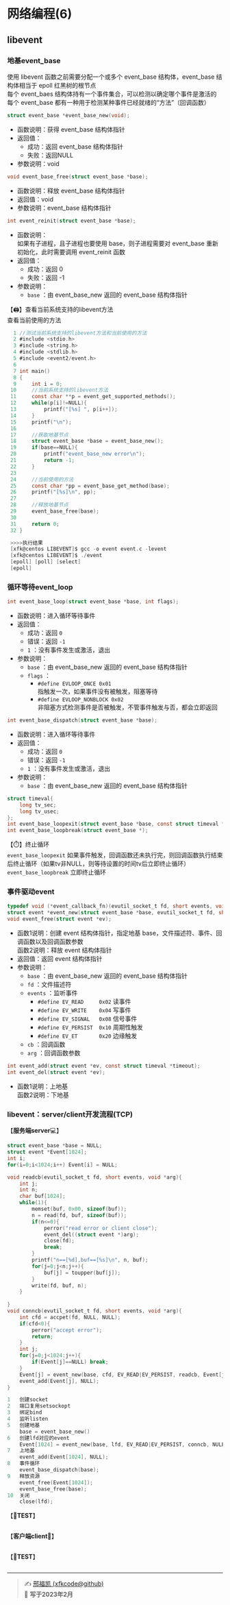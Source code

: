 # 网络编程(6)

## libevent

### 地基event_base

使用 libevent 函数之前需要分配一个或多个 event_base 结构体，event_base 结构体相当于 epoll 红黑树的根节点   
每个 event_baes 结构体持有一个事件集合，可以检测以确定哪个事件是激活的  
每个 event_base 都有一种用于检测某种事件已经就绪的“方法”（回调函数）

```C
struct event_base *event_base_new(void);
```

- 函数说明：获得 event_base 结构体指针
- 返回值：
  - 成功：返回 event_base 结构体指针
  - 失败：返回NULL
- 参数说明：void

```C
void event_base_free(struct event_base *base);
```

- 函数说明：释放 event_base 结构体指针
- 返回值：void
- 参数说明：event_base 结构体指针

```C
int event_reinit(struct event_base *base);
```

- 函数说明：  
  如果有子进程，且子进程也要使用 base，则子进程需要对 event_base 重新初始化，此时需要调用 event_reinit 函数
- 返回值：
  - 成功：返回 0
  - 失败：返回 -1
- 参数说明：
  - `base` ：由 event_base_new 返回的 event_base 结构体指针

【:printer:】查看当前系统支持的libevent方法  
		     查看当前使用的方法

```C
  1 //测试当前系统支持的libevent方法和当前使用的方法
  2 #include <stdio.h>
  3 #include <string.h>
  4 #include <stdlib.h>
  5 #include <event2/event.h>
  6 
  7 int main()
  8 {
  9     int i = 0;
 10     //当前系统支持的libevent方法
 11     const char **p = event_get_supported_methods();
 12     while(p[i]!=NULL){
 13         printf("[%s] ", p[i++]);
 14     }
 15     printf("\n");
 16 
 17     //获取地基节点
 18     struct event_base *base = event_base_new();
 19     if(base==NULL){
 20         printf("event_base_new error\n");
 21         return -1;
 22     }
 23 
 24     //当前使用的方法
 25     const char *pp = event_base_get_method(base);
 26     printf("[%s]\n", pp);
 27 
 28     //释放地基节点
 29     event_base_free(base);
 30 
 31     return 0;
 32 }

 >>>>执行结果
 [xfk@centos LIBEVENT]$ gcc -o event event.c -levent
 [xfk@centos LIBEVENT]$ ./event
 [epoll] [poll] [select] 
 [epoll]
```

### 循环等待event_loop

```C
int event_base_loop(struct event_base *base, int flags);
```

- 函数说明：进入循环等待事件
- 返回值：
  - 成功：返回 `0` 
  - 错误：返回 `-1`
  - `1` ：没有事件发生或激活，退出
- 参数说明：
  - `base` ：由 event_base_new 返回的 event_base 结构体指针
  - `flags` ：
    - `#define EVLOOP_ONCE 0x01`   
      指触发一次，如果事件没有被触发，阻塞等待
    - `#define EVLOOP_NONBLOCK 0x02`   
      非阻塞方式检测事件是否被触发，不管事件触发与否，都会立即返回

```C
int event_base_dispatch(struct event_base *base);
```

- 函数说明：进入循环等待事件
- 返回值：
  - 成功：返回 `0` 
  - 错误：返回 `-1`
  - `1` ：没有事件发生或激活，退出
- 参数说明：
  - `base` ：由 event_base_new 返回的 event_base 结构体指针

```C
struct timeval{
    long tv_sec;
    long tv_usec;
};
int event_base_loopexit(struct event_base *base, const struct timeval *tv);
int event_base_loopbreak(struct event_base *);
```

【:stopwatch:】终止循环  
		     `event_base_loopexit` 如果事件触发，回调函数还未执行完，则回调函数执行结束后终止循环（如果tv非NULL，则等待设置的时间tv后立即终止循环）  
		     `event_base_loopbreak` 立即终止循环

### 事件驱动event

```C
typedef void (*event_callback_fn)(evutil_socket_t fd, short events, void *arg);
struct event *event_new(struct event_base *base, evutil_socket_t fd, short events, event_callback_fn cb, void *arg);
void event_free(struct event *ev);
```

- 函数1说明：创建 event 结构体指针，指定地基 base，文件描述符、事件、回调函数以及回调函数参数  
  函数2说明：释放 event 结构体指针
- 返回值：返回 event 结构体指针
- 参数说明：
  - `base` ：由 event_base_new 返回的 event_base 结构体指针
  - `fd` ：文件描述符
  - `events` ：监听事件
    - `#define EV_READ     0x02` 读事件
    - `#define EV_WRITE    0x04` 写事件
    - `#define EV_SIGNAL   0x08` 信号事件
    - `#define EV_PERSIST  0x10` 周期性触发
    - `#define EV_ET       0x20` 边缘触发
  - `cb` ：回调函数
  - `arg` ：回调函数参数

```C
int event_add(struct event *ev, const struct timeval *timeout);
int event_del(struct event *ev);
```

- 函数1说明：上地基  
  函数2说明：下地基

### libevent：server/client开发流程(TCP)

【**服务端server**:computer:】

```C
struct event_base *base = NULL;
struct event *Event[1024];
int i;
for(i=0;i<1024;i++) Event[i] = NULL;

void readcb(evutil_socket_t fd, short events, void *arg){
    int j;
    int n;
    char buf[1024];
    while(1){
        memset(buf, 0x00, sizeof(buf));
    	n = read(fd, buf, sizeof(buf));
    	if(n<=0){
        	perror("read error or client close");
            event_del((struct event *)arg);
            close(fd);
        	break;
    	}
        printf("n==[%d],buf==[%s]\n", n, buf);
        for(j=0;j<n;j++){
        	buf[j] = toupper(buf[j]);
        }
        write(fd, buf, n);
    }
    
}
void conncb(evutil_socket_t fd, short events, void *arg){
    int cfd = accpet(fd, NULL, NULL);
    if(cfd<0){
        perror("accept error");
        return;
    }
    int j;
    for(j=0;j<1024:j++){
        if(Event[j]==NULL) break;
    }
    Event[j] = event_new(base, cfd, EV_READ|EV_PERSIST, readcb, Event[j]);
    event_add(Event[j], NULL);
}

1	创建socket
2	端口复用setsockopt
3	绑定bind  
4	监听listen
5	创建地基
    base = event_base_new()
6	创建lfd对应的event
    Event[1024] = event_new(base, lfd, EV_READ|EV_PERSIST, conncb, NULL);
7	上地基
    event_add(Event[1024], NULL);
8	事件循环
    event_base_dispatch(base);
9	释放资源
    event_free(Event[1024]);
	event_base_free(base);
10  关闭
    close(lfd);
```

【:pill:**TEST**】

```C

```



【**客户端client**:iphone:】

```C
```

【:pill:**TEST**】

```C
```



---
> ✍️ [邢福凯 (xfkcode@github)](https://github.com/xfkcode)  
> 📅 **写于2023年2月** 